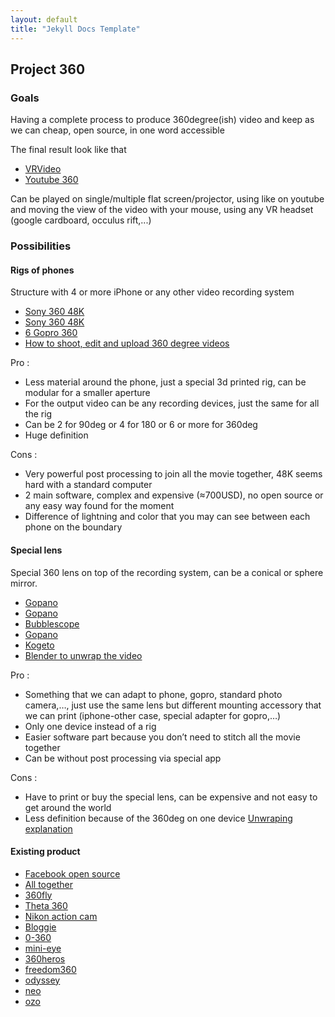 ```yaml
---
layout: default
title: "Jekyll Docs Template"
---
```

## Project 360

### Goals

Having a complete process to produce 360degree(ish) video and keep as we can cheap, open source, in one word accessible

The final result look like that

- [VRVideo](http://www.vrideo.com/)
- [Youtube 360](https://www.youtube.com/channel/UCzuqhhs6NWbgTzMuM09WKDQ)

Can be played on single/multiple flat screen/projector, using like on youtube and moving the view of the video with your mouse, using any VR headset (google cardboard, occulus rift,...)

### Possibilities

#### Rigs of phones

Structure with 4 or more iPhone or any other video recording system

- [Sony 360 48K](http://www.3ders.org/articles/20160113-sony-makes-worlds-first-48k-360-video-using-smartphones-and-3d-printed-rig.html)
- [Sony 360 48K](http://www.luma-id.com/2016/01/11/camera-rig-for-sony/)
- [6 Gopro 360](http://www.jonasginter.de/360-grad-video-mit-6-gopro-kameras/)
- [How to shoot, edit and upload 360 degree videos](http://www.premiumbeat.com/blog/how-to-shoot-edit-and-upload-360-degree-videos/)

Pro :

-	Less material around the phone, just a special 3d printed rig, can be modular for a smaller aperture
-	For the output video can be any recording devices, just the same for all the rig
-	Can be 2 for 90deg or 4 for 180 or 6 or more for 360deg
-	Huge definition

Cons :

-	Very powerful post processing to join all the movie together, 48K seems hard with a standard computer
-	2 main software, complex and expensive (≈700USD), no open source or any easy way found for the moment
-	Difference of lightning and color that you may can see between each phone on the boundary

#### Special lens

Special 360 lens on top of the recording system, can be a conical or sphere mirror.

- [Gopano](http://blogs.discovery.com/.a/6a00d8341bf67c53ef0162fe0f9e0f970d-popup)
- [Gopano](https://www.kickstarter.com/projects/1106196796/the-gopano-micro-a-lens-for-capturing-360-video-on/description)
- [Bubblescope](https://www.amazon.co.uk/Bubblescope-Degree-Optical-Camera-iPhone/dp/B008ER8AMG)
- [Gopano](http://agonistica.com/gopano-360-lenses-cameras-iphone/)
- [Kogeto](http://www.gadgetreview.com/kogeto-dot-review)
- [Blender to unwrap the video](http://blendersushi.blogspot.co.nz/2011/11/blender-x-iphone-with-gopano-kogeto.html)

Pro :

-	Something that we can adapt to phone, gopro, standard photo camera,…, just use the same lens but different mounting accessory that we can print (iphone-other case, special adapter for gopro,…)
-	Only one device instead of a rig
-	Easier software part because you don’t need to stitch all the movie together
-	Can be without post processing via special app

Cons :

-	Have to print or buy the special lens, can be expensive and not easy to get around the world
-	Less definition because of the 360deg on one device [Unwraping explanation](http://singularityhub.com/wp-content/uploads/2012/05/panoramic-unwarping.jpg)

#### Existing product

- [Facebook open source](https://code.facebook.com/posts/1755691291326688/introducing-facebook-surround-360-an-open-high-quality-3d-360-video-capture-system/)
- [All together](https://www.freeflyvr.com/360-degree-cameras-videos-virtual-realty/)
- [360fly](https://360fly.com/au/)
- [Theta 360](https://theta360.com/en/about/theta/s.html)
- [Nikon action cam](http://www.nikonusa.com/en/nikon-products/action-cameras/index.page)
- [Bloggie](http://www.flong.com/blog/2010/modding-the-bloggie-panoramic-lens-accessory/)
- [0-360](https://www.0-360.com/)
- [mini-eye](http://360designs.io/product/mini-eye/)
- [360heros](http://shop.360heros.com/)
- [freedom360](http://freedom360.us/shop/)
- [odyssey](https://gopro.com/odyssey)
- [neo](https://www.jauntvr.com/neo-first-look/)
- [ozo](https://ozo.nokia.com/)
